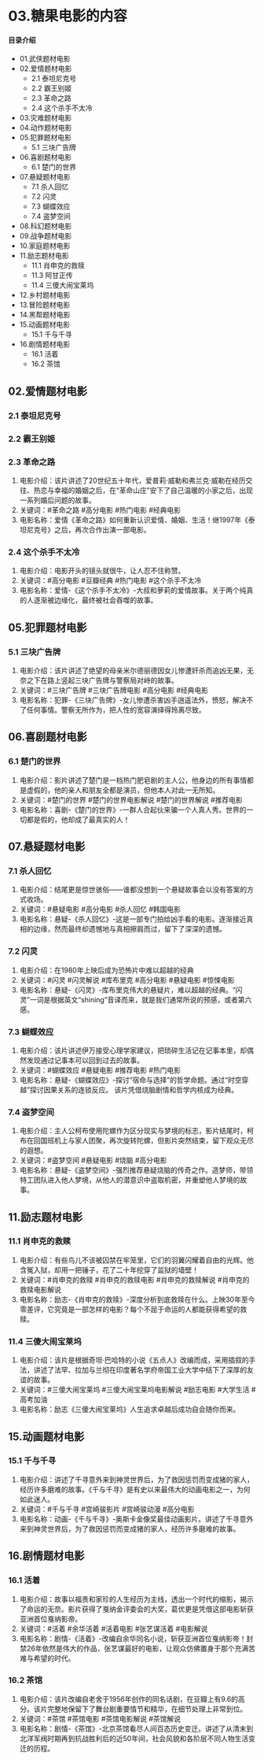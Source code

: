 # 03.糖果电影的内容
#### 目录介绍
- 01.武侠题材电影
- 02.爱情题材电影
  - 2.1 泰坦尼克号
  - 2.2 霸王别姬
  - 2.3 革命之路
  - 2.4 这个杀手不太冷
- 03.灾难题材电影
- 04.动作题材电影
- 05.犯罪题材电影
  - 5.1 三块广告牌
- 06.喜剧题材电影
  - 6.1 楚门的世界
- 07.悬疑题材电影
  - 7.1 杀人回忆
  - 7.2 闪灵
  - 7.3 蝴蝶效应
  - 7.4 盗梦空间
- 08.科幻题材电影
- 09.战争题材电影
- 10.家庭题材电影
- 11.励志题材电影
  - 11.1 肖申克的救赎
  - 11.3 阿甘正传
  - 11.4 三傻大闹宝莱坞
- 12.乡村题材电影
- 13.冒险题材电影
- 14.黑帮题材电影
- 15.动画题材电影
  - 15.1 千与千寻
- 16.剧情题材电影
  - 16.1 活着
  - 16.2 茶馆




## 02.爱情题材电影

### 2.1 泰坦尼克号


### 2.2 霸王别姬


### 2.3 革命之路

1. 电影介绍：该片讲述了20世纪五十年代，爱普莉·威勒和弗兰克·威勒在经历交往、热恋与幸福的婚姻之后，在“革命山庄”安下了自己温暖的小家之后，出现一系列婚后问题的故事。
2. 关键词：#革命之路 #高分电影 #热门电影 #经典电影
3. 电影名称：爱情《革命之路》如何重新认识爱情、婚姻、生活！继1997年《泰坦尼克号》之后，再次合作出演一部电影。

### 2.4 这个杀手不太冷

1. 电影介绍：电影开头的镜头就很牛，让人忍不住称赞。
2. 关键词：#高分电影 #豆瓣经典 #热门电影 #这个杀手不太冷
3. 电影名称：爱情-《这个杀手不太冷》-大叔和萝莉的爱情故事。关于两个纯真的人逐渐被边缘化，最终被社会吞噬的故事。

## 05.犯罪题材电影

### 5.1 三块广告牌

1. 电影介绍：该片讲述了绝望的母亲米尔德丽德因女儿惨遭奸杀而追凶无果，无奈之下在路上竖起三块广告牌与警察局对峙的故事。
2. 关键词：#三块广告牌 #三块广告牌电影 #高分电影 #经典电影
3. 电影名称：犯罪-《三块广告牌》-女儿惨遭杀害凶手逍遥法外，愤怒，解决不了任何事情。警察无所作为，把人性的宽容演绎得玲离尽致。


## 06.喜剧题材电影

### 6.1 楚门的世界

1. 电影介绍：影片讲述了楚门是一档热门肥皂剧的主人公，他身边的所有事情都是虚假的，他的亲人和朋友全都是演员，但他本人对此一无所知。
2. 关键词：#楚门的世界 #楚门的世界电影解说 #楚门的世界解说 #推荐电影
3. 电影名称：喜剧-《楚门的世界》-一群人合起伙来骗一个人真人秀。世界的一切都是假的，他却成了最真实的人！

## 07.悬疑题材电影

### 7.1 杀人回忆

1. 电影介绍：结尾更是惊世骇俗——谁都没想到一个悬疑故事会以没有答案的方式收场。
2. 关键词：#悬疑电影 #高分电影 #杀人回忆 #韩国电影
3. 电影名称：悬疑-《杀人回忆》-这是一部专门拍给凶手看的电影。逐渐接近真相的边缘，然而最终却遗憾地与真相擦肩而过，留下了深深的遗憾。

### 7.2 闪灵

1. 电影介绍：在1980年上映后成为恐怖片中难以超越的经典
2. 关键词：#闪灵 #闪灵解说 #库布里克 #高分电影 #悬疑电影 #惊悚电影
3. 电影名称：悬疑-《闪灵》-库布里克伟大的悬疑片，难以超越的经典。“闪灵”一词是根据英文“shining”音译而来，就是我们通常所说的预感，或者第六感。

### 7.3 蝴蝶效应

1. 电影介绍：该片讲述伊万接受心理学家建议，把琐碎生活记在记事本里，却偶然发现通过记事本可以回到过去的故事。
2. 关键词：#蝴蝶效应 #悬疑电影 #推荐电影 #热门电影
3. 电影名称：悬疑-《蝴蝶效应》-探讨“宿命与选择”的哲学命题。通过“时空穿越”探讨因果关系的连锁反应。‌ 该片凭借烧脑剧情和哲学内核成为经典。

### 7.4 盗梦空间

1. 电影介绍：主人公柯布使用陀螺作为区分现实与梦境的标志，影片结尾时，柯布在回国班机上与家人团聚，再次旋转陀螺，但影片突然结束，留下观众无尽的遐想。
2. 关键词：#盗梦空间 #悬疑电影 #烧脑 #高分电影
3. 电影名称：悬疑-《盗梦空间》-强烈推荐悬疑烧脑的传奇之作。造梦师，带领特工团队进入他人梦境，从他人的潜意识中盗取机密，并重塑他人梦境的故事。

## 11.励志题材电影

### 11.1 肖申克的救赎

1. 电影介绍：有些鸟儿不该被囚禁在牢笼里，它们的羽翼闪耀着自由的光辉。他含冤入狱，却用一把锤子，花了二十年挖穿了监狱的墙壁！
2. 关键词：#肖申克的救赎 #肖申克的救赎电影 #肖申克的救赎解说 #肖申克的救赎电影解说
3. 电影名称：励志-《肖申克的救赎》-深度分析到底救赎在什么。上映30年至今零差评，它究竟是一部怎样的电影？每个不屈于命运的人都能获得希望的救赎。

### 11.4 三傻大闹宝莱坞

1. 电影介绍：该片是根据奇坦·巴哈特的小说《五点人》改编而成，采用插叙的手法，讲述了法罕、拉加与兰彻在印度著名学府帝国工业大学中结下了深厚的友谊的故事。
2. 关键词：#三傻大闹宝莱坞 #三傻大闹宝莱坞电影解说 #励志电影 #大学生活 #高考加油
3. 电影名称：励志《三傻大闹宝莱坞》人生追求卓越后成功自会随你而来。


## 15.动画题材电影

### 15.1 千与千寻

1. 电影介绍：讲述了千寻意外来到神灵世界后，为了救因惩罚而变成猪的家人，经历许多磨难的故事。《千与千寻》是有史以来最伟大的动画电影之一，为何如此迷人。
2. 关键词：#千与千寻 #宫崎骏影片 #宫崎骏动漫 #高分电影
3. 电影名称：动画-《千与千寻》-奥斯卡金像奖最佳动画影片。讲述了千寻意外来到神灵世界后，为了救因惩罚而变成猪的家人，经历许多磨难的故事。


## 16.剧情题材电影

### 16.1 活着

1. 电影介绍：故事以福贵和家珍的人生经历为主线，透出一个时代的缩影，揭示了命运的无奈。影片获得了戛纳金评委会的大奖，葛优更是凭借这部电影斩获亚洲首位戛纳影帝。
2. 关键词：#活着 #余华活着 #活着电影 #张艺谋活着 #电影解说
3. 电影名称：剧情-《活着》-改编自余华同名小说，斩获亚洲首位戛纳影帝！封禁26年依然是伟大的作品，张艺谋最好的电影，让观众仿佛置身于那个充满苦难与希望的时代。

### 16.2 茶馆

1. 电影介绍：该片改编自老舍于1956年创作的同名话剧，在豆瓣上有9.6的高分。该片完整地保留下了舞台剧重要情节和精华，在细节处理上非常到位。
2. 关键词：#茶馆 #茶馆电影 #茶馆电影解说 #茶馆解说
3. 电影名称：剧情-《茶馆》-北京茶馆看尽人间百态历史变迁。讲述了从清末到北洋军阀时期再到抗战胜利后的近50年间，社会风貌和各阶层不同人物生活变迁的历程。







